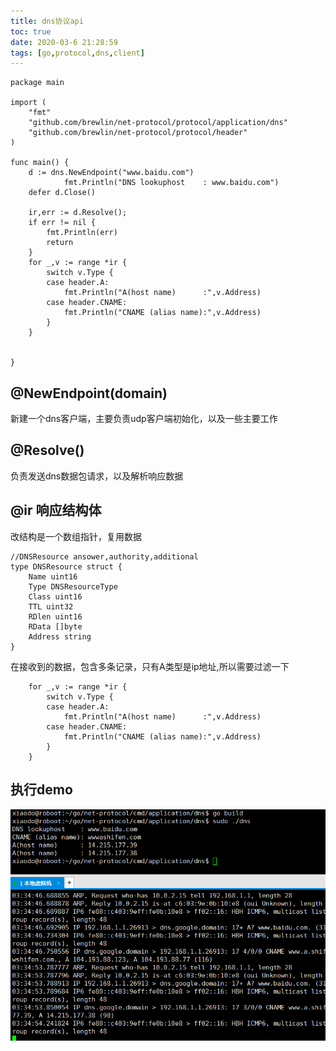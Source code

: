 ```yaml
---
title: dns协议api
toc: true
date: 2020-03-6 21:28:59
tags: [go,protocol,dns,client]
---
```


```golang
package main

import (
	"fmt"
	"github.com/brewlin/net-protocol/protocol/application/dns"
	"github.com/brewlin/net-protocol/protocol/header"
)

func main() {
	d := dns.NewEndpoint("www.baidu.com")
			fmt.Println("DNS lookuphost    : www.baidu.com")
	defer d.Close()

	ir,err := d.Resolve();
	if err != nil {
		fmt.Println(err)
		return
	}
	for _,v := range *ir {
		switch v.Type {
		case header.A:
			fmt.Println("A(host name)      :",v.Address)
		case header.CNAME:
			fmt.Println("CNAME (alias name):",v.Address)
		}
	}

	
}

```

## @NewEndpoint(domain)
新建一个dns客户端，主要负责udp客户端初始化，以及一些主要工作

## @Resolve()
负责发送dns数据包请求，以及解析响应数据
## @ir 响应结构体
改结构是一个数组指针，复用数据
```
//DNSResource ansower,authority,additional
type DNSResource struct {
	Name uint16
	Type DNSResourceType
	Class uint16
	TTL uint32
	RDlen uint16
	RData []byte
	Address string
}

```
在接收到的数据，包含多条记录，只有A类型是ip地址,所以需要过滤一下
```golang
	for _,v := range *ir {
		switch v.Type {
		case header.A:
			fmt.Println("A(host name)      :",v.Address)
		case header.CNAME:
			fmt.Println("CNAME (alias name):",v.Address)
		}
	}
```

## 执行demo
![image](/images/net-protocol/dns.png)